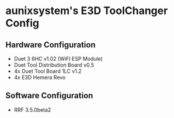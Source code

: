 # aunixsystem's E3D ToolChanger Config

## Hardware Configuration
- Duet 3 6HC v1.02 (WiFI ESP Module)
- Duet Tool Distribution Board v0.5
- 4x Duet Tool Board 1LC v1.2
- 4x E3D Hemera Revo

## Software Configuration
- RRF 3.5.0beta2

